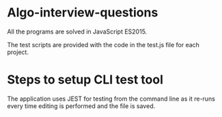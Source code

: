 # Algo-interview-questions

All the programs are solved in JavaScript ES2015.

The test scripts are provided with the code in the test.js file for each project. 

# Steps to setup CLI test tool
The application uses JEST for testing from the command line as it re-runs every time editing is performed and the file is saved.
